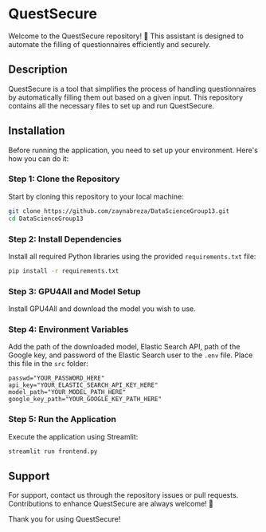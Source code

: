 # QuestSecure

Welcome to the QuestSecure repository! 🚀 This assistant is designed to automate the filling of questionnaires efficiently and securely.

## Description

QuestSecure is a tool that simplifies the process of handling questionnaires by automatically filling them out based on a given input. This repository contains all the necessary files to set up and run QuestSecure.

## Installation

Before running the application, you need to set up your environment. Here's how you can do it:

### Step 1: Clone the Repository

Start by cloning this repository to your local machine:

```bash
git clone https://github.com/zaynabreza/DataScienceGroup13.git
cd DataScienceGroup13
```

### Step 2: Install Dependencies

Install all required Python libraries using the provided `requirements.txt` file:

```bash
pip install -r requirements.txt
```

### Step 3: GPU4All and Model Setup

Install GPU4All and download the model you wish to use.

### Step 4: Environment Variables

Add the path of the downloaded model, Elastic Search API, path of the Google key, and password of the Elastic Search user to the `.env` file. Place this file in the `src` folder:

```plaintext
passwd="YOUR_PASSWORD_HERE"
api_key="YOUR_ELASTIC_SEARCH_API_KEY_HERE"
model_path="YOUR_MODEL_PATH_HERE"
google_key_path="YOUR_GOOGLE_KEY_PATH_HERE"
```

### Step 5: Run the Application

Execute the application using Streamlit:

```bash
streamlit run frontend.py
```

## Support

For support, contact us through the repository issues or pull requests. Contributions to enhance QuestSecure are always welcome! 🌟

Thank you for using QuestSecure!

